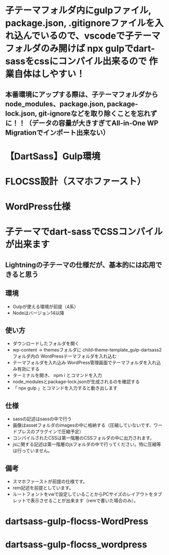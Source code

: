 # 子テーマフォルダ内にgulpファイル, package.json, .gitignoreファイルを入れ込んでいるので、vscodeで子テーマフォルダのみ開けば npx gulpでdart-sassをcssにコンパイル出来るので 作業自体はしやすい！
## 本番環境にアップする際は、子テーマフォルダから node_modules、package.json, package-lock.json, git-ignoreなどを取り除くことを忘れずに！！（データの容量が大きすぎてAll-in-One WP Migrationでインポート出来ない）

# 【DartSass】Gulp環境
# FLOCSS設計（スマホファースト）
# WordPress仕様
# 子テーマでdart-sassでCSSコンパイルが出来ます
## Lightningの子テーマの仕様だが、基本的には応用できると思う

## 環境
- Gulpが使える環境が前提（4系）
- Nodeはバージョン14以降

## 使い方
- ダウンロードしたフォルダを開く
- wp-content → themesフォルダに child-theme-template_gulp-dartsass2 フォルダ内の WordPressテーマフォルダを入れ込む
-  テーマフォルダを入れ込み WordPress管理画面でテーマフォルダを入れ込み有効にする
- ターミナルを開き、 npm i とコマンドを入力
- node_modulesとpackage-lock.jsonが生成されるのを確認する
- 「 npx gulp 」とコマンドを入力すると動き出します

## 仕様
- sassの記述はsassの中で行う
- 画像はassetフォルダのimagesの中に格納する（圧縮していないです、ワードプレスのプラグインで圧縮予定）
- コンパイルされたCSSは第一階層のCSSフォルダの中に出力されます。
- jsに関する記述は第一階層のjsフォルダの中で行ってください。特に圧縮等は行っていません。

## 備考
- スマホファーストが前提の仕様です。
- rem記述を前提としています。
- ルートフォントをvwで設定していることからPCサイズのレイアウトをタブレットで表示させることが出来ます（remで書いた場合のみ）。
# dartsass-gulp-flocss-WordPress
# dartsass-gulp-flocss_wordpress
